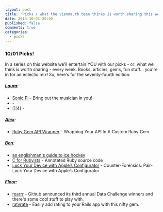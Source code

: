 ```yaml
---
layout: post
title: "Picks / what the vienna.rb team thinks is worth sharing this week"
date: 2014-10-01 20:00
published: false
comments: true
categories:
  - picks
---
```


### 10/01 Picks!

In a series on this website we'll entertain YOU with our picks - or: what we think is worth sharing - every week.
Books, articles, gems, fun stuff... you're in for an eclectic mix! So, here's for the seventy-fourth edition:

##### [Laura][1]:
  - [Sonic Pi][2] - Bring out the musician in you!
  - [][3] -
  - [][4] -

##### [Alex][5]:
  - [Ruby Gem API Wrapper][6] - Wrapping Your API In A Custom Ruby Gem

##### [Ben][9]:
  - [an englishman's guide to ice hockey][10]
  - [C for Rubyists][11] -  Annotated Ruby source code
  - [Lock Your Device with Apple’s Configurator][12] - Counter-Forensics: Pair-Lock Your Device with Apple’s Configurator

##### [Floor][17]:
  - [roarrr][18] - Github announced its third annual Data Challenge winners and there's some cool stuff to play with.
  - [ratyrate][19] - Easily add rating to your Rails app with this nifty gem.

[1]: http://www.twitter.com/alicetragedy
[2]: http://sonic-pi.net
[3]:
[4]:
[5]: http://www.twitter.com/alexandertacho
[6]: https://blog.engineyard.com/2014/wrapping-your-api-in-a-ruby-gem
[7]:
[8]:
[9]: http://www.twitter.com/beanieboi
[10]: http://www.mrporter.com/journal/the-report/a-novices-guide-to-ice-hockey-/51
[11]: https://www.omniref.com/ruby/2.1.2/files/array.c#annotation=4029180&line=2513
[12]: http://www.zdziarski.com/blog/?p=2589
[17]: http://www.twitter.com/floordrees
[18]: https://github.com/blog/1892-third-annual-data-challenge-winners
[19]: http://www.sitepoint.com/ratyrate-add-rating-rails-app/
